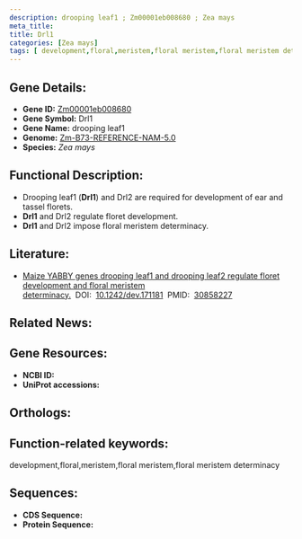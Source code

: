 ```yaml
---
description: drooping leaf1 ; Zm00001eb008680 ; Zea mays
meta_title:
title: Drl1
categories: [Zea mays]
tags: [ development,floral,meristem,floral meristem,floral meristem determinacy ]
---
```


## Gene Details:
- **Gene ID:**	[Zm00001eb008680]()
- **Gene Symbol:** Drl1
- **Gene Name:** drooping leaf1
- **Genome:** [Zm-B73-REFERENCE-NAM-5.0]()
- **Species:** *Zea mays*

## Functional Description:
   - Drooping leaf1 (**Drl1**) and Drl2 are required for development of ear and tassel florets.
   - **Drl1** and Drl2 regulate floret development.
   - **Drl1** and Drl2 impose floral meristem determinacy.

## Literature:
   - [Maize YABBY genes drooping leaf1 and drooping leaf2 regulate floret development and floral meristem determinacy.]( https://journals.biologists.com/dev/article/146/6/dev171181/49070/Maize-YABBY-genes-drooping-leaf1-and-drooping)&nbsp;&nbsp;DOI:&nbsp;&nbsp;[10.1242/dev.171181](https://journals.biologists.com/dev/article/146/6/dev171181/49070/Maize-YABBY-genes-drooping-leaf1-and-drooping)&nbsp;&nbsp;PMID:&nbsp;&nbsp;[30858227](https://pubmed.ncbi.nlm.nih.gov/30858227/)

## Related News:

## Gene Resources:
- **NCBI ID:** [](https://www.ncbi.nlm.nih.gov/gene/?term=)
- **UniProt accessions:** [](https://www.uniprot.org/uniprotkb//entry)

## Orthologs:

## Function-related keywords:
development,floral,meristem,floral meristem,floral meristem determinacy

## Sequences:
- **CDS Sequence:**
- **Protein Sequence:**
